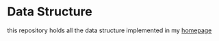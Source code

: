 # Data Structure

this repository holds all the data structure implemented in my [homepage](http://zhifeiding.github.io)
